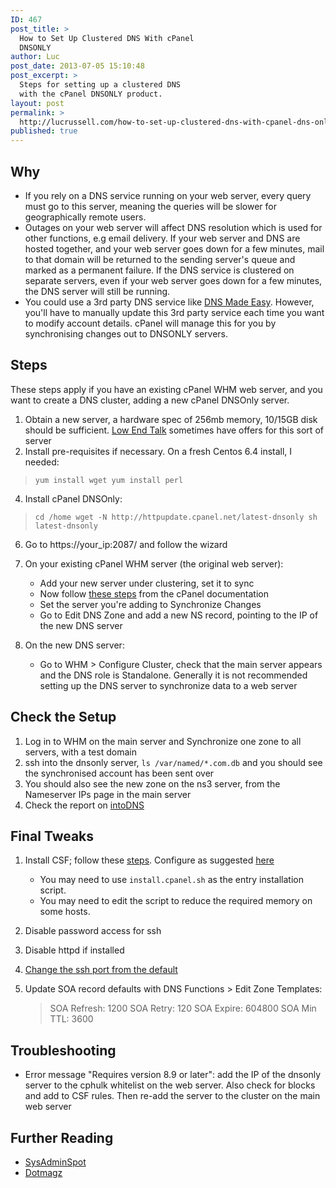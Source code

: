 ```yaml
---
ID: 467
post_title: >
  How to Set Up Clustered DNS With cPanel
  DNSONLY
author: Luc
post_date: 2013-07-05 15:10:48
post_excerpt: >
  Steps for setting up a clustered DNS
  with the cPanel DNSONLY product.
layout: post
permalink: >
  http://lucrussell.com/how-to-set-up-clustered-dns-with-cpanel-dns-only/
published: true
---
```


## Why

*   If you rely on a DNS service running on your web server, every query must go to this server, meaning the queries will be slower for geographically remote users.
*   Outages on your web server will affect DNS resolution which is used for other functions, e.g email delivery. If your web server and DNS are hosted together, and your web server goes down for a few minutes, mail to that domain will be returned to the sending server's queue and marked as a permanent failure. If the DNS service is clustered on separate servers, even if your web server goes down for a few minutes, the DNS server will still be running.
*   You could use a 3rd party DNS service like [DNS Made Easy](http://dnsmadeeasy.com "DNS Made Easy"). However, you'll have to manually update this 3rd party service each time you want to modify account details. cPanel will manage this for you by synchronising changes out to DNSONLY servers.

## Steps

These steps apply if you have an existing cPanel WHM web server, and you want to create a DNS cluster, adding a new cPanel DNSOnly server.

1.  Obtain a new server, a hardware spec of 256mb memory, 10/15GB disk should be sufficient. [Low End Talk](http://www.lowendtalk.com/categories/offers "Low End Talk") sometimes have offers for this sort of server
2.  Install pre-requisites if necessary. On a fresh Centos 6.4 install, I needed:

> `yum install wget yum install perl`

4.  Install cPanel DNSOnly:

> `cd /home wget -N http://httpupdate.cpanel.net/latest-dnsonly sh latest-dnsonly`

6.  Go to https://your_ip:2087/ and follow the wizard
7.  On your existing cPanel WHM server (the original web server):

    *   Add your new server under clustering, set it to sync
    *   Now follow [these steps](http://www.docs.cpanel.net/twiki/bin/view/AllDocumentation/WHMDocs/ConfigureCluster "cPanel Documentation") from the cPanel documentation
    *   Set the server you're adding to Synchronize Changes
    *   Go to Edit DNS Zone and add a new NS record, pointing to the IP of the new DNS server

8.  On the new DNS server:

    *   Go to WHM > Configure Cluster, check that the main server appears and the DNS role is Standalone. Generally it is not recommended setting up the DNS server to synchronize data to a web server

## Check the Setup

1.  Log in to WHM on the main server and Synchronize one zone to all servers, with a test domain
2.  ssh into the dnsonly server, `ls /var/named/*.com.db` and you should see the synchronised account has been sent over
3.  You should also see the new zone on the ns3 server, from the Nameserver IPs page in the main server
4.  Check the report on [intoDNS](http://www.intodns.com/ "intoDNS")

## Final Tweaks

1.  Install CSF; follow these [steps](https://download.configserver.com/csf/install.txt "CSF Installation Procedure"). Configure as suggested [here](http://forums.cpanel.net/f5/cpanel-dnsonly-285072.html "cPanel Forum")
    * You may need to use `install.cpanel.sh` as the entry installation script.
    * You may need to edit the script to reduce the required memory on some hosts.
2.  Disable password access for ssh
3.  Disable httpd if installed
4.  [Change the ssh port from the default](http://lucrussell.com/how-to-change-the-default-ssh-port/ "How to Change the Default SSH Port")
5.  Update SOA record defaults with DNS Functions > Edit Zone Templates:

    > SOA Refresh: 1200 SOA Retry: 120 SOA Expire: 604800 SOA Min TTL: 3600

## Troubleshooting

*   Error message "Requires version 8.9 or later": add the IP of the dnsonly server to the cphulk whitelist on the web server. Also check for blocks and add to CSF rules. Then re-add the server to the cluster on the main web server

## Further Reading

* [SysAdminSpot](http://sysadminspot.com/linux/http://sysadminspot.com/linux/advantages-cpanel-clustered-dns-and-setup/ "sysadminspot") 
* [Dotmagz](http://www.dotmagz.com/tutorial/tutorial-advanced/how-to-install-and-configure-cpanel-dns-only-for-dns-cluster "sysadminspot")